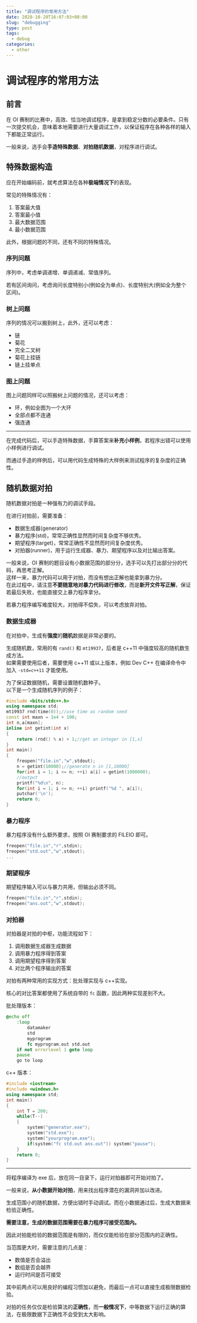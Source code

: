 ```yaml
---
title: "调试程序的常用方法"
date: 2020-10-20T16:07:03+08:00
slug: "debugging"
type: post
tags:
  - debug
categories:
  - other
---
```



# 调试程序的常用方法

## 前言

在 OI 赛制的比赛中，高效、恰当地调试程序，是拿到稳定分数的必要条件。只有一次提交机会，意味着本地需要进行大量调试工作，以保证程序在各种各样的输入下都能正常运行。

一般来说，选手会**手造特殊数据**、**对拍随机数据**，对程序进行调试。

## 特殊数据构造

应在开始编码前，就考虑算法在各种**极端情况下**的表现。

常见的特殊情况有：

1. 答案最大值
2. 答案最小值
3. 最大数据范围
4. 最小数据范围

此外，根据问题的不同，还有不同的特殊情况。

### 序列问题

序列中，考虑单调递增、单调递减、常值序列。

若有区间询问，考虑询问长度特别小(例如全为单点)、长度特别大(例如全为整个区间)。

### 树上问题

序列的情况可以搬到树上，此外，还可以考虑：

- 链
- 菊花
- 完全二叉树
- 菊花上挂链
- 链上挂单点

### 图上问题

图上问题同样可以照搬树上问题的情况，还可以考虑：

- 环，例如全图为一个大环
- 全部点都不连通
- 强连通

----

在完成代码后，可以手造特殊数据，手算答案来**补充小样例**，若程序出错可以使用小样例进行调试。

而通过手造的样例后，可以用代码生成特殊的大样例来测试程序的复杂度的正确性。

## 随机数据对拍

随机数据对拍是一种强有力的调试手段。

在进行对拍前，需要准备：

- 数据生成器(generator)
- 暴力程序(std)，常常正确性显然而时间复杂度不够优秀。
- 期望程序(target)，常常正确性不显然而时间复杂度优秀。
- 对拍器(runner)，用于运行生成器、暴力、期望程序以及对比输出答案。

一般来说，OI 赛制的题目设有小数据范围的部分分，选手可以先打出部分分的代码，再思考正解。  
这样一来，暴力代码可以用于对拍，而没有想出正解也能拿到暴力分。  
在此过程中，请注意**不要随意地对暴力代码进行修改**，而是**新开文件写正解**，保证若最后失败，也能直接交上暴力程序拿分。  

若暴力程序编写难度较大，对拍得不偿失，可以考虑放弃对拍。  

### 数据生成器

在对拍中，生成有**强度**的**随机**数据是非常必要的。

生成随机数，常用的有 `rand()` 和 `mt19937`，后者是 c++11 中强度较高的随机数生成方法。  
如果需要使用后者，需要使用 c++11 或以上版本，例如 Dev C++ 在编译命令中加入 `-std=c++11` 才能使用。

为了保证数据随机，需要设置随机数种子。  
以下是一个生成随机序列的例子：

```cpp
#include <bits/stdc++.h>
using namespace std;
mt19937 rnd(time(0));//use time as random seed
const int maxn = 1e4 + 100;
int n,a[maxn];
inline int getint(int x)
{
	return (rnd() % x) + 1;//get an integer in [1,x]
}
int main()
{
	freopen("file.in","w",stdout);
	n = getint(10000);//generate n in [1,10000]
	for(int i = 1; i <= n; ++i) a[i] = getint(1000000);
	//output
	printf("%d\n", n);
	for(int i = 1; i <= n; ++i) printf("%d ", a[i]);
	putchar('\n');
	return 0;
}
```

### 暴力程序

暴力程序没有什么额外要求，按照 OI 赛制要求的 FILEIO 即可。

```cpp
freopen("file.in","r",stdin);
freopen("std.out","w",stdout);
...
```

### 期望程序

期望程序输入可以与暴力共用，但输出必须不同。

```cpp
freopen("file.in","r",stdin);
freopen("ans.out","w",stdout);
```

### 对拍器

对拍器是对拍的中枢，功能流程如下：

1. 调用数据生成器生成数据
2. 调用暴力程序得到答案
3. 调用期望程序得到答案
4. 对比两个程序输出的答案

对拍有两种常用的实现方式：批处理实现与 c++实现。

核心的对比答案都使用了系统自带的 `fc` 函数，因此两种实现差别不大。

批处理版本：

```bat
@echo off
    :loop
        datamaker
        std
        myprogram
        fc myprogram.out std.out
    if not errorlevel 1 goto loop
    pause
    go to loop
```

c++ 版本：

```cpp
#include <iostream>
#include <windows.h>
using namespace std;
int main()
{
    int T = 200;
    while(T--)
    {
        system("generator.exe");
        system("std.exe");
        system("yourprogram.exe");
        if(system("fc std.out ans.out")) system("pause");
    }
    return 0;
}
```

---

将程序编译为 exe 后，放在同一目录下，运行对拍器即可开始对拍了。

一般来说，**从小数据开始对拍**，用来找出程序潜在的漏洞并加以改进。

生成范围小的随机数据，方便出错时手动调试。而在小数据通过后，生成大数据来检验正确性。

**需要注意，生成的数据范围需要在暴力程序可接受范围内。**

因此对拍能检验的数据范围是有限的，而仅仅能检验在部分范围内的正确性。

当范围更大时，需要注意的几点是：

- 数值是否会溢出
- 数组是否会越界
- 运行时间是否可接受

其中前两点可以用良好的编程习惯加以避免，而最后一点可以直接生成极限数据检验。

对拍的任务仅仅是检验算法的**正确性**，而**一般情况下**，中等数据下运行正确的算法，在极限数据下正确性不会受到太大影响。